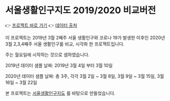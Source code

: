 # 서울생활인구지도 2019/2020 비교버전

👉 [프로젝트 바로 가기](https://seoul-population-by-time.netlify.app/compare-year/)
👉 [데이터 출처](http://data.seoul.go.kr/dataVisual/seoul/seoulLivingPopulation.do)

이 프로젝트는 2019년 3월 2째주 서울 생활인구와 코로나 19가 발생한 이후인 2020년 3월 2,3,4째주 서울 생활인구를 비교, 시각화 한 프로젝트입니다.

주는 월요일에 시작하는 것으로 셈하였습니다.

2019년 데이터 샘플 날짜: 2019년 3월 4일 부터 3월 10일

2020년 데이터 샘플 날짜: 총 3주, 각각 3월 2일 ~ 3월 8일, 3월 9일 ~ 3월 15일, 3월 16일 ~ 3월 22일

본 프로젝트는 [서울생활인구지도](https://seoul-population-by-time.netlify.com/?lang=kr) 를 바탕으로 만들었습니다.
